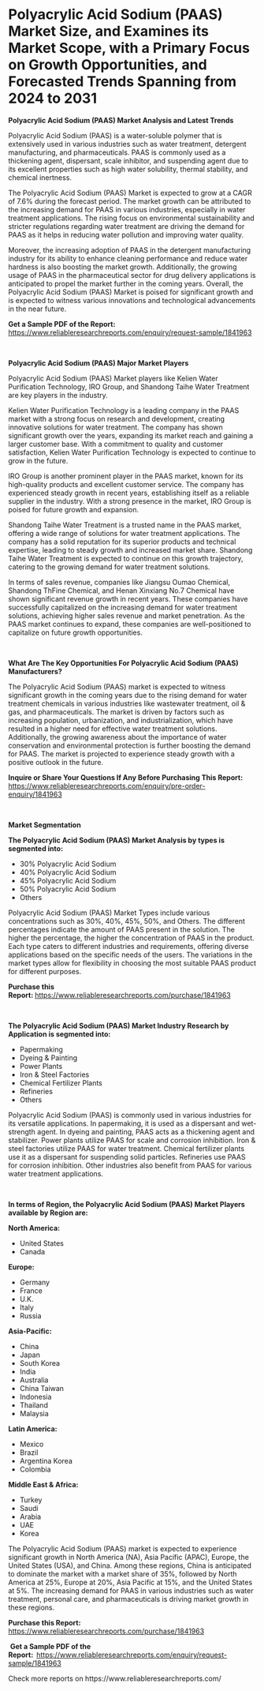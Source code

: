 <p><h1>Polyacrylic Acid Sodium (PAAS) Market Size, and Examines its Market Scope, with a Primary Focus on Growth Opportunities, and Forecasted Trends Spanning from 2024 to 2031</h1></p><p><strong>Polyacrylic Acid Sodium (PAAS) Market Analysis and Latest Trends</strong></p>
<p><p>Polyacrylic Acid Sodium (PAAS) is a water-soluble polymer that is extensively used in various industries such as water treatment, detergent manufacturing, and pharmaceuticals. PAAS is commonly used as a thickening agent, dispersant, scale inhibitor, and suspending agent due to its excellent properties such as high water solubility, thermal stability, and chemical inertness.</p><p>The Polyacrylic Acid Sodium (PAAS) Market is expected to grow at a CAGR of 7.6% during the forecast period. The market growth can be attributed to the increasing demand for PAAS in various industries, especially in water treatment applications. The rising focus on environmental sustainability and stricter regulations regarding water treatment are driving the demand for PAAS as it helps in reducing water pollution and improving water quality.</p><p>Moreover, the increasing adoption of PAAS in the detergent manufacturing industry for its ability to enhance cleaning performance and reduce water hardness is also boosting the market growth. Additionally, the growing usage of PAAS in the pharmaceutical sector for drug delivery applications is anticipated to propel the market further in the coming years. Overall, the Polyacrylic Acid Sodium (PAAS) Market is poised for significant growth and is expected to witness various innovations and technological advancements in the near future.</p></p>
<p><strong>Get a Sample PDF of the Report:&nbsp;</strong> <a href="https://www.reliableresearchreports.com/enquiry/request-sample/1841963">https://www.reliableresearchreports.com/enquiry/request-sample/1841963</a></p>
<p>&nbsp;</p>
<p><strong>Polyacrylic Acid Sodium (PAAS) Major Market Players</strong></p>
<p><p>Polyacrylic Acid Sodium (PAAS) Market players like Kelien Water Purification Technology, IRO Group, and Shandong Taihe Water Treatment are key players in the industry. </p><p>Kelien Water Purification Technology is a leading company in the PAAS market with a strong focus on research and development, creating innovative solutions for water treatment. The company has shown significant growth over the years, expanding its market reach and gaining a larger customer base. With a commitment to quality and customer satisfaction, Kelien Water Purification Technology is expected to continue to grow in the future.</p><p>IRO Group is another prominent player in the PAAS market, known for its high-quality products and excellent customer service. The company has experienced steady growth in recent years, establishing itself as a reliable supplier in the industry. With a strong presence in the market, IRO Group is poised for future growth and expansion.</p><p>Shandong Taihe Water Treatment is a trusted name in the PAAS market, offering a wide range of solutions for water treatment applications. The company has a solid reputation for its superior products and technical expertise, leading to steady growth and increased market share. Shandong Taihe Water Treatment is expected to continue on this growth trajectory, catering to the growing demand for water treatment solutions.</p><p>In terms of sales revenue, companies like Jiangsu Oumao Chemical, Shandong ThFine Chemical, and Henan Xinxiang No.7 Chemical have shown significant revenue growth in recent years. These companies have successfully capitalized on the increasing demand for water treatment solutions, achieving higher sales revenue and market penetration. As the PAAS market continues to expand, these companies are well-positioned to capitalize on future growth opportunities.</p></p>
<p>&nbsp;</p>
<p><strong>What Are The Key Opportunities For Polyacrylic Acid Sodium (PAAS) Manufacturers?</strong></p>
<p><p>The Polyacrylic Acid Sodium (PAAS) market is expected to witness significant growth in the coming years due to the rising demand for water treatment chemicals in various industries like wastewater treatment, oil & gas, and pharmaceuticals. The market is driven by factors such as increasing population, urbanization, and industrialization, which have resulted in a higher need for effective water treatment solutions. Additionally, the growing awareness about the importance of water conservation and environmental protection is further boosting the demand for PAAS. The market is projected to experience steady growth with a positive outlook in the future.</p></p>
<p><strong>Inquire or Share Your Questions If Any Before Purchasing This Report:</strong> <a href="https://www.reliableresearchreports.com/enquiry/pre-order-enquiry/1841963">https://www.reliableresearchreports.com/enquiry/pre-order-enquiry/1841963</a></p>
<p>&nbsp;</p>
<p><strong>Market Segmentation</strong></p>
<p><strong>The Polyacrylic Acid Sodium (PAAS) Market Analysis by types is segmented into:</strong></p>
<p><ul><li>30% Polyacrylic Acid Sodium</li><li>40% Polyacrylic Acid Sodium</li><li>45% Polyacrylic Acid Sodium</li><li>50% Polyacrylic Acid Sodium</li><li>Others</li></ul></p>
<p><p>Polyacrylic Acid Sodium (PAAS) Market Types include various concentrations such as 30%, 40%, 45%, 50%, and Others. The different percentages indicate the amount of PAAS present in the solution. The higher the percentage, the higher the concentration of PAAS in the product. Each type caters to different industries and requirements, offering diverse applications based on the specific needs of the users. The variations in the market types allow for flexibility in choosing the most suitable PAAS product for different purposes.</p></p>
<p><strong>Purchase this Report:&nbsp;</strong><a href="https://www.reliableresearchreports.com/purchase/1841963">https://www.reliableresearchreports.com/purchase/1841963</a></p>
<p>&nbsp;</p>
<p><strong>The Polyacrylic Acid Sodium (PAAS) Market Industry Research by Application is segmented into:</strong></p>
<p><ul><li>Papermaking</li><li>Dyeing & Painting</li><li>Power Plants</li><li>Iron & Steel Factories</li><li>Chemical Fertilizer Plants</li><li>Refineries</li><li>Others</li></ul></p>
<p><p>Polyacrylic Acid Sodium (PAAS) is commonly used in various industries for its versatile applications. In papermaking, it is used as a dispersant and wet-strength agent. In dyeing and painting, PAAS acts as a thickening agent and stabilizer. Power plants utilize PAAS for scale and corrosion inhibition. Iron & steel factories utilize PAAS for water treatment. Chemical fertilizer plants use it as a dispersant for suspending solid particles. Refineries use PAAS for corrosion inhibition. Other industries also benefit from PAAS for various water treatment applications.</p></p>
<p>&nbsp;</p>
<p><strong>In terms of Region, the Polyacrylic Acid Sodium (PAAS) Market Players available by Region are:</strong></p>
<p>
    <p> <strong> North America: </strong>
        <ul>
            <li>United States</li>
            <li>Canada</li>
        </ul>
        </p> 
    <p> <strong> Europe: </strong>
        <ul>
            <li>Germany</li>
            <li>France</li>
            <li>U.K.</li>
            <li>Italy</li>
            <li>Russia</li>
        </ul>
        </p> 
    <p> <strong> Asia-Pacific: </strong>
        <ul>
            <li>China</li>
            <li>Japan</li>
            <li>South Korea</li>
            <li>India</li>
            <li>Australia</li>
            <li>China Taiwan</li>
            <li>Indonesia</li>
            <li>Thailand</li>
            <li>Malaysia</li>
        </ul>
        </p> 
    <p> <strong> Latin America: </strong>
        <ul>
            <li>Mexico</li>
            <li>Brazil</li>
            <li>Argentina Korea</li>
            <li>Colombia</li>
        </ul>
        </p> 
    <p> <strong> Middle East & Africa: </strong>
        <ul>
            <li>Turkey</li>
            <li>Saudi</li>
            <li>Arabia</li>
            <li>UAE</li>
            <li>Korea</li>
        </ul>
    </p>
    </p>
<p><p>The Polyacrylic Acid Sodium (PAAS) market is expected to experience significant growth in North America (NA), Asia Pacific (APAC), Europe, the United States (USA), and China. Among these regions, China is anticipated to dominate the market with a market share of 35%, followed by North America at 25%, Europe at 20%, Asia Pacific at 15%, and the United States at 5%. The increasing demand for PAAS in various industries such as water treatment, personal care, and pharmaceuticals is driving market growth in these regions.</p></p>
<p><strong>Purchase this Report: </strong><a href="https://www.reliableresearchreports.com/purchase/1841963">https://www.reliableresearchreports.com/purchase/1841963</a></p>
<p>&nbsp;<strong>Get a Sample PDF of the Report:&nbsp;&nbsp;</strong><a href="https://www.reliableresearchreports.com/enquiry/request-sample/1841963">https://www.reliableresearchreports.com/enquiry/request-sample/1841963</a></p>
<p><strong></strong></p>
<p>Check more reports on https://www.reliableresearchreports.com/</p>